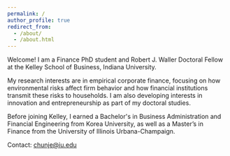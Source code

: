 ```yaml
---
permalink: /
author_profile: true
redirect_from: 
  - /about/
  - /about.html
---
```



Welcome! I am a Finance PhD student and Robert J. Waller Doctoral Fellow at the Kelley School of Business, Indiana University.

My research interests are in empirical corporate finance, focusing on how environmental risks affect firm behavior and how financial institutions transmit these risks to households. I am also developing interests in innovation and entrepreneurship as part of my doctoral studies.

Before joining Kelley, I earned a Bachelor's in Business Administration and Financial Engineering from Korea University, as well as a Master’s in Finance from the University of Illinois Urbana-Champaign.

Contact: <a href="mailto:chunje@iu.edu">chunje@iu.edu</a>
